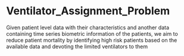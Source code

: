 # Ventilator_Assignment_Problem
Given patient level data with their characteristics and another data containing time series biometric information of the patients, we aim to reduce patient mortality by identifying high risk patients based on the available data and devoting the limited ventilators to them
